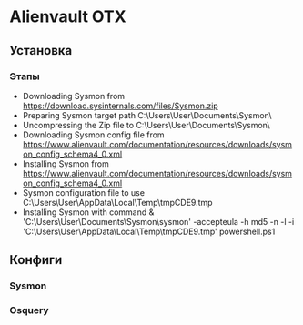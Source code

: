 # Alienvault OTX
## Установка 
### Этапы
- Downloading Sysmon from https://download.sysinternals.com/files/Sysmon.zip
- Preparing Sysmon target path C:\Users\User\Documents\Sysmon\
- Uncompressing the Zip file to C:\Users\User\Documents\Sysmon\
- Downloading Sysmon config file from https://www.alienvault.com/documentation/resources/downloads/sysmon_config_schema4_0.xml
- Installing Sysmon from https://www.alienvault.com/documentation/resources/downloads/sysmon_config_schema4_0.xml
- Sysmon configuration file to use C:\Users\User\AppData\Local\Temp\tmpCDE9.tmp
- Installing Sysmon with command & 'C:\Users\User\Documents\Sysmon\\sysmon' -accepteula -h md5 -n -l -i 'C:\Users\User\AppData\Local\Temp\tmpCDE9.tmp'
powershell.ps1 

## Конфиги 
### Sysmon 
### Osquery 
